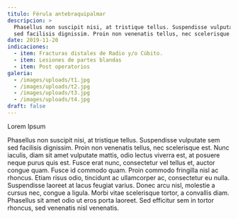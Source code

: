 ```yaml
---
titulo: Férula antebraquipalmar
descripcion: >
  Phasellus non suscipit nisi, at tristique tellus. Suspendisse vulputate sem
  sed facilisis dignissim. Proin non venenatis tellus, nec scelerisque est.
date: 2019-11-20
indicaciones:
  - item: Fracturas distales de Radio y/o Cúbito.
  - item: Lesiones de partes blandas
  - item: Post operatorios
galeria:
  - /images/uploads/t1.jpg
  - /images/uploads/t2.jpg
  - /images/uploads/t3.jpg
  - /images/uploads/t4.jpg
draft: false
---
```


Lorem Ipsum

Phasellus non suscipit nisi, at tristique tellus. Suspendisse vulputate sem sed facilisis dignissim. Proin non venenatis tellus, nec scelerisque est. Nunc iaculis, diam sit amet vulputate mattis, odio lectus viverra est, at posuere neque purus quis est. Fusce erat nunc, consectetur vel tellus et, auctor congue quam. Fusce id commodo quam. Proin commodo fringilla nisl ac rhoncus. Etiam risus odio, tincidunt ac ullamcorper ac, consectetur eu nulla. Suspendisse laoreet at lacus feugiat varius. Donec arcu nisl, molestie a cursus nec, congue a ligula. Morbi vitae scelerisque tortor, a convallis diam. Phasellus sit amet odio ut eros porta laoreet. Sed efficitur sem in tortor rhoncus, sed venenatis nisl venenatis.
